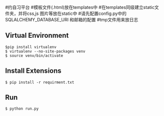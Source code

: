 #约自习平台
#模板文件(.html)放在templates中
#在templates同级建立static文件夹，并将css,js 图片等放在static中
#请先配置config.py中的SQLALCHEMY_DATABASE_URI 和邮箱的配置
#tmp文件用来放日志
## Virtual Environment
    $pip install virtualenv
    $ virtualenv --no-site-packages venv
    $ source venv/bin/activate

## Install Extensions

    $ pip install -r requirment.txt
## Run
    $ python run.py



